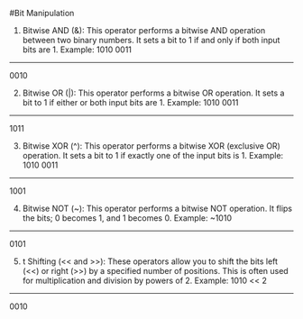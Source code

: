 #Bit Manipulation 

1. Bitwise AND (&): This operator performs a bitwise AND operation between two binary numbers. It sets a bit to 1 if and only if both input bits are 1.
Example:
1010
0011
------
0010

2. Bitwise OR (|): This operator performs a bitwise OR operation. It sets a bit to 1 if either or both input bits are 1.
Example:
1010
0011
------
1011

3. Bitwise XOR (^): This operator performs a bitwise XOR (exclusive OR) operation. It sets a bit to 1 if exactly one of the input bits is 1.
Example:
1010
0011
------
1001

4. Bitwise NOT (~): This operator performs a bitwise NOT operation. It flips the bits; 0 becomes 1, and 1 becomes 0.
Example:
~1010
------
0101

5. t Shifting (<< and >>): These operators allow you to shift the bits left (<<) or right (>>) by a specified number of positions. This is often used for multiplication and division by powers of 2.
Example:
1010 << 2
--------
0010
